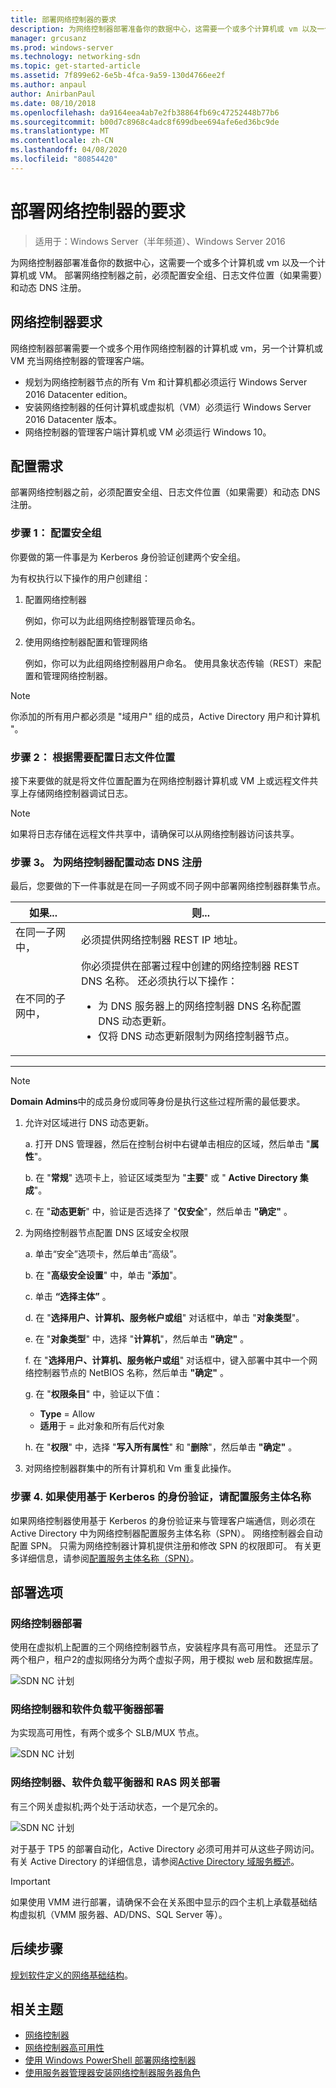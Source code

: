 ```yaml
---
title: 部署网络控制器的要求
description: 为网络控制器部署准备你的数据中心，这需要一个或多个计算机或 vm 以及一个计算机或 VM。 部署网络控制器之前，必须配置安全组、日志文件位置（如果需要）和动态 DNS 注册。
manager: grcusanz
ms.prod: windows-server
ms.technology: networking-sdn
ms.topic: get-started-article
ms.assetid: 7f899e62-6e5b-4fca-9a59-130d4766ee2f
ms.author: anpaul
author: AnirbanPaul
ms.date: 08/10/2018
ms.openlocfilehash: da9164eea4ab7e2fb38864fb69c47252448b77b6
ms.sourcegitcommit: b00d7c8968c4adc8f699dbee694afe6ed36bc9de
ms.translationtype: MT
ms.contentlocale: zh-CN
ms.lasthandoff: 04/08/2020
ms.locfileid: "80854420"
---
```

# <a name="requirements-for-deploying-network-controller"></a>部署网络控制器的要求

>适用于：Windows Server（半年频道）、Windows Server 2016

为网络控制器部署准备你的数据中心，这需要一个或多个计算机或 vm 以及一个计算机或 VM。 部署网络控制器之前，必须配置安全组、日志文件位置（如果需要）和动态 DNS 注册。


## <a name="network-controller-requirements"></a>网络控制器要求

网络控制器部署需要一个或多个用作网络控制器的计算机或 vm，另一个计算机或 VM 充当网络控制器的管理客户端。 

- 规划为网络控制器节点的所有 Vm 和计算机都必须运行 Windows Server 2016 Datacenter edition。 
- 安装网络控制器的任何计算机或虚拟机（VM）必须运行 Windows Server 2016 Datacenter 版本。 
- 网络控制器的管理客户端计算机或 VM 必须运行 Windows 10。 


## <a name="configuration-requirements"></a>配置需求

部署网络控制器之前，必须配置安全组、日志文件位置（如果需要）和动态 DNS 注册。

### <a name="step-1-configure-your-security-groups"></a>步骤 1： 配置安全组

你要做的第一件事是为 Kerberos 身份验证创建两个安全组。 

为有权执行以下操作的用户创建组： 

1. 配置网络控制器<p>例如，你可以为此组网络控制器管理员命名。 
2.  使用网络控制器配置和管理网络<p>例如，你可以为此组网络控制器用户命名。 使用具象状态传输（REST）来配置和管理网络控制器。

>[!NOTE]
>你添加的所有用户都必须是 "域用户" 组的成员，Active Directory 用户和计算机 "。

### <a name="step-2-configure-log-file-locations-if-needed"></a>步骤 2： 根据需要配置日志文件位置

接下来要做的就是将文件位置配置为在网络控制器计算机或 VM 上或远程文件共享上存储网络控制器调试日志。 

>[!NOTE]
>如果将日志存储在远程文件共享中，请确保可以从网络控制器访问该共享。


### <a name="step-3-configure-dynamic-dns-registration-for-network-controller"></a>步骤 3。 为网络控制器配置动态 DNS 注册

最后，您要做的下一件事就是在同一子网或不同子网中部署网络控制器群集节点。 


|         如果...         |                                                                                                                                                         则...                                                                                                                                                         |
|-----------------------|-------------------------------------------------------------------------------------------------------------------------------------------------------------------------------------------------------------------------------------------------------------------------------------------------------------------------|
|  在同一子网中，  |                                                                                                                                必须提供网络控制器 REST IP 地址。                                                                                                                                 |
| 在不同的子网中， | 你必须提供在部署过程中创建的网络控制器 REST DNS 名称。 还必须执行以下操作：<ul><li>为 DNS 服务器上的网络控制器 DNS 名称配置 DNS 动态更新。</li><li>仅将 DNS 动态更新限制为网络控制器节点。</li></ul> |

---

> [!NOTE]
> **Domain Admins**中的成员身份或同等身份是执行这些过程所需的最低要求。

1. 允许对区域进行 DNS 动态更新。

   a. 打开 DNS 管理器，然后在控制台树中右键单击相应的区域，然后单击 "**属性**"。 

   b. 在 "**常规**" 选项卡上，验证区域类型为 "**主要**" 或 " **Active Directory 集成**"。

   c. 在 "**动态更新**" 中，验证是否选择了 "**仅安全**"，然后单击 **"确定"** 。

2. 为网络控制器节点配置 DNS 区域安全权限

   a.  单击“安全”选项卡，然后单击“高级”。 

   b. 在 "**高级安全设置**" 中，单击 "**添加**"。 

   c. 单击 **“选择主体”** 。 

   d. 在 "**选择用户、计算机、服务帐户或组**" 对话框中，单击 "**对象类型**"。 

   e. 在 "**对象类型**" 中，选择 "**计算机**"，然后单击 **"确定"** 。

   f. 在 "**选择用户、计算机、服务帐户或组**" 对话框中，键入部署中其中一个网络控制器节点的 NetBIOS 名称，然后单击 **"确定"** 。

   g. 在 "**权限条目**" 中，验证以下值：

      - **Type** = Allow
      - **适用**于 = 此对象和所有后代对象

   h. 在 "**权限**" 中，选择 "**写入所有属性**" 和 "**删除**"，然后单击 **"确定"** 。

3. 对网络控制器群集中的所有计算机和 Vm 重复此操作。

### <a name="step-4-configure-service-principal-name-if-using-kerberos-based-authentication"></a>步骤 4. 如果使用基于 Kerberos 的身份验证，请配置服务主体名称

如果网络控制器使用基于 Kerberos 的身份验证来与管理客户端通信，则必须在 Active Directory 中为网络控制器配置服务主体名称（SPN）。 网络控制器会自动配置 SPN。 只需为网络控制器计算机提供注册和修改 SPN 的权限即可。 有关更多详细信息，请参阅[配置服务主体名称（SPN）](https://docs.microsoft.com/windows-server/networking/sdn/security/kerberos-with-spn#configure-service-principal-names-spn)。

## <a name="deployment-options"></a>部署选项

### <a name="network-controller-deployment"></a>网络控制器部署

使用在虚拟机上配置的三个网络控制器节点，安装程序具有高可用性。 还显示了两个租户，租户2的虚拟网络分为两个虚拟子网，用于模拟 web 层和数据库层。  

![SDN NC 计划](../../media/Plan-a-Software-Defined-Network-Infrastructure/SDN-NC-Planning.png)

### <a name="network-controller-and-software-load-balancer-deployment"></a>网络控制器和软件负载平衡器部署

为实现高可用性，有两个或多个 SLB/MUX 节点。

![SDN NC 计划](../../media/Plan-a-Software-Defined-Network-Infrastructure/SDN-SLB-Deployment.png)

### <a name="network-controller-software-load-balancer-and-ras-gateway-deployment"></a>网络控制器、软件负载平衡器和 RAS 网关部署

有三个网关虚拟机;两个处于活动状态，一个是冗余的。

![SDN NC 计划](../../media/Plan-a-Software-Defined-Network-Infrastructure/SDN-GW-Deployment.png)  



对于基于 TP5 的部署自动化，Active Directory 必须可用并可从这些子网访问。 有关 Active Directory 的详细信息，请参阅[Active Directory 域服务概述](https://docs.microsoft.com/windows-server/identity/ad-ds/get-started/virtual-dc/active-directory-domain-services-overview)。  

>[!IMPORTANT] 
>如果使用 VMM 进行部署，请确保不会在关系图中显示的四个主机上承载基础结构虚拟机（VMM 服务器、AD/DNS、SQL Server 等）。  


## <a name="next-steps"></a>后续步骤
[规划软件定义的网络基础结构](https://technet.microsoft.com/windows-server-docs/networking/sdn/plan/plan-a-software-defined-network-infrastructure)。

## <a name="related-topics"></a>相关主题
- [网络控制器](../technologies/network-controller/Network-Controller.md) 
- [网络控制器高可用性](../technologies/network-controller/network-controller-high-availability.md) 
- [使用 Windows PowerShell 部署网络控制器](../deploy/Deploy-Network-Controller-using-Windows-PowerShell.md)   
- [使用服务器管理器安装网络控制器服务器角色](../technologies/network-controller/Install-the-Network-Controller-server-role-using-Server-Manager.md)   
